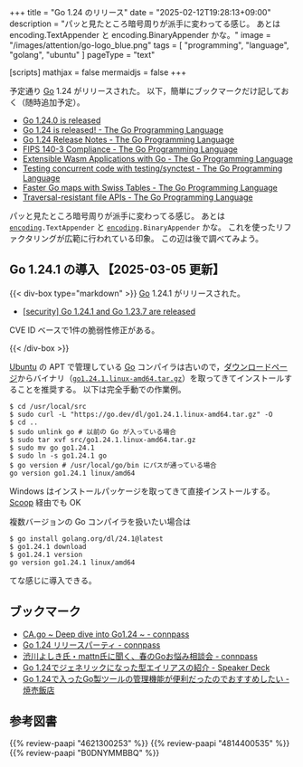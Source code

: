 +++
title = "Go 1.24 のリリース"
date =  "2025-02-12T19:28:13+09:00"
description = "パッと見たところ暗号周りが派手に変わってる感じ。 あとは encoding.TextAppender と encoding.BinaryAppender かな。"
image = "/images/attention/go-logo_blue.png"
tags  = [ "programming", "language", "golang", "ubuntu" ]
pageType = "text"

[scripts]
  mathjax = false
  mermaidjs = false
+++

予定通り [Go] 1.24 がリリースされた。
以下，簡単にブックマークだけ記しておく（随時追加予定）。

- [Go 1.24.0 is released](https://groups.google.com/g/golang-announce/c/_G2hEiKx8SE)
- [Go 1.24 is released! - The Go Programming Language](https://go.dev/blog/go1.24)
- [Go 1.24 Release Notes - The Go Programming Language](https://go.dev/doc/go1.24)
- [FIPS 140-3 Compliance - The Go Programming Language](https://go.dev/doc/security/fips140)
- [Extensible Wasm Applications with Go - The Go Programming Language](https://go.dev/blog/wasmexport)
- [Testing concurrent code with testing/synctest - The Go Programming Language](https://go.dev/blog/synctest)
- [Faster Go maps with Swiss Tables - The Go Programming Language](https://go.dev/blog/swisstable)
- [Traversal-resistant file APIs - The Go Programming Language](https://go.dev/blog/osroot)

パッと見たところ暗号周りが派手に変わってる感じ。
あとは [`encoding`]`.TextAppender` と [`encoding`]`.BinaryAppender` かな。
これを使ったリファクタリングが広範に行われている印象。
この辺は後で調べてみよう。

## Go 1.24.1 の導入 【2025-03-05 更新】

{{< div-box type="markdown" >}}
[Go] 1.24.1 がリリースされた。

- [[security] Go 1.24.1 and Go 1.23.7 are released](https://groups.google.com/g/golang-announce/c/4t3lzH3I0eI)

CVE ID ベースで1件の脆弱性修正がある。

[Go]: https://go.dev/
{{< /div-box >}}

[Ubuntu] の APT で管理している [Go] コンパイラは古いので，[ダウンロードページ](https://go.dev/dl/ "Downloads - go.dev")からバイナリ（[`go1.24.1.linux-amd64.tar.gz`](https://go.dev/dl/go1.24.1.linux-amd64.tar.gz)）を取ってきてインストールすることを推奨する。
以下は完全手動での作業例。

```text
$ cd /usr/local/src
$ sudo curl -L "https://go.dev/dl/go1.24.1.linux-amd64.tar.gz" -O
$ cd ..
$ sudo unlink go # 以前の Go が入っている場合
$ sudo tar xvf src/go1.24.1.linux-amd64.tar.gz
$ sudo mv go go1.24.1
$ sudo ln -s go1.24.1 go
$ go version # /usr/local/go/bin にパスが通っている場合
go version go1.24.1 linux/amd64
```

Windows はインストールパッケージを取ってきて直接インストールする。
[Scoop] 経由でも OK

複数バージョンの Go コンパイラを扱いたい場合は

```text
$ go install golang.org/dl/24.1@latest
$ go1.24.1 download
$ go1.24.1 version
go version go1.24.1 linux/amd64
```

てな感じに導入できる。

## ブックマーク

- [CA.go ~ Deep dive into Go1.24 ~ - connpass](https://cyberagent.connpass.com/event/342451/)
- [Go 1.24 リリースパーティ - connpass](https://gocon.connpass.com/event/345795/)
- [渋川よしき氏・mattn氏に聞く、春のGoお悩み相談会 - connpass](https://levtechlab.connpass.com/event/339320/)
- [Go 1.24でジェネリックになった型エイリアスの紹介 - Speaker Deck](https://speakerdeck.com/syumai/go-1-dot-24dezieneritukuninatutaxing-eiriasunoshao-jie)
- [Go 1.24で入ったGo製ツールの管理機能が便利だったのでおすすめしたい - 焼売飯店](https://blog.syum.ai/entry/2025/03/01/235814)

[Go]: https://go.dev/
[Ubuntu]: https://www.ubuntu.com/ "The leading operating system for PCs, IoT devices, servers and the cloud | Ubuntu"
[Scoop]: https://scoop.sh/
[`encoding`]: https://pkg.go.dev/encoding "encoding package - encoding - Go Packages"

## 参考図書

{{% review-paapi "4621300253" %}} <!-- プログラミング言語Go -->
{{% review-paapi "4814400535" %}} <!-- 効率的なGo : Efficient Go -->
{{% review-paapi "B0DNYMMBBQ" %}} <!-- Go言語で学ぶ並行プログラミング -->
